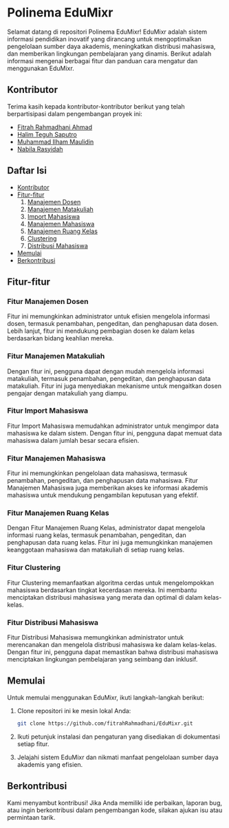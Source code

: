 # Polinema EduMixr

Selamat datang di repositori Polinema EduMixr! EduMixr adalah sistem informasi pendidikan inovatif yang dirancang untuk mengoptimalkan pengelolaan sumber daya akademis, meningkatkan distribusi mahasiswa, dan memberikan lingkungan pembelajaran yang dinamis. Berikut adalah informasi mengenai berbagai fitur dan panduan cara mengatur dan menggunakan EduMixr.

## Kontributor
Terima kasih kepada kontributor-kontributor berikut yang telah berpartisipasi dalam pengembangan proyek ini:

- [Fitrah Rahmadhani Ahmad](https://github.com/fitrahRahmadhani/)
- [Halim Teguh Saputro](https://github.com/HalimTeguh)
- [Muhammad Ilham Maulidin](https://github.com/Maulidin-Ilham)
- [Nabila Rasyidah](https://github.com/nabilarasyidah)

## Daftar Isi
- [Kontributor](#kontributor)
- [Fitur-fitur](#fitur-fitur)
  1. [Manajemen Dosen](#fitur-manajemen-dosen)
  2. [Manajemen Matakuliah](#fitur-manajemen-matakuliah)
  3. [Import Mahasiswa](#fitur-import-mahasiswa)
  4. [Manajemen Mahasiswa](#fitur-manajemen-mahasiswa)
  5. [Manajemen Ruang Kelas](#fitur-manajemen-ruang-kelas)
  6. [Clustering](#fitur-clustering)
  7. [Distribusi Mahasiswa](#fitur-distribusi-mahasiswa)
- [Memulai](#memulai)
- [Berkontribusi](#berkontribusi)


## Fitur-fitur

### Fitur Manajemen Dosen

Fitur ini memungkinkan administrator untuk efisien mengelola informasi dosen, termasuk penambahan, pengeditan, dan penghapusan data dosen. Lebih lanjut, fitur ini mendukung pembagian dosen ke dalam kelas berdasarkan bidang keahlian mereka.

### Fitur Manajemen Matakuliah

Dengan fitur ini, pengguna dapat dengan mudah mengelola informasi matakuliah, termasuk penambahan, pengeditan, dan penghapusan data matakuliah. Fitur ini juga menyediakan mekanisme untuk mengaitkan dosen pengajar dengan matakuliah yang diampu.

### Fitur Import Mahasiswa

Fitur Import Mahasiswa memudahkan administrator untuk mengimpor data mahasiswa ke dalam sistem. Dengan fitur ini, pengguna dapat memuat data mahasiswa dalam jumlah besar secara efisien.

### Fitur Manajemen Mahasiswa

Fitur ini memungkinkan pengelolaan data mahasiswa, termasuk penambahan, pengeditan, dan penghapusan data mahasiswa. Fitur Manajemen Mahasiswa juga memberikan akses ke informasi akademis mahasiswa untuk mendukung pengambilan keputusan yang efektif.

### Fitur Manajemen Ruang Kelas

Dengan Fitur Manajemen Ruang Kelas, administrator dapat mengelola informasi ruang kelas, termasuk penambahan, pengeditan, dan penghapusan data ruang kelas. Fitur ini juga memungkinkan manajemen keanggotaan mahasiswa dan matakuliah di setiap ruang kelas.

### Fitur Clustering

Fitur Clustering memanfaatkan algoritma cerdas untuk mengelompokkan mahasiswa berdasarkan tingkat kecerdasan mereka. Ini membantu menciptakan distribusi mahasiswa yang merata dan optimal di dalam kelas-kelas.

### Fitur Distribusi Mahasiswa

Fitur Distribusi Mahasiswa memungkinkan administrator untuk merencanakan dan mengelola distribusi mahasiswa ke dalam kelas-kelas. Dengan fitur ini, pengguna dapat memastikan bahwa distribusi mahasiswa menciptakan lingkungan pembelajaran yang seimbang dan inklusif.

## Memulai

Untuk memulai menggunakan EduMixr, ikuti langkah-langkah berikut:

1. Clone repositori ini ke mesin lokal Anda:

   ```bash
   git clone https://github.com/fitrahRahmadhani/EduMixr.git
2. Ikuti petunjuk instalasi dan pengaturan yang disediakan di dokumentasi setiap fitur.

3. Jelajahi sistem EduMixr dan nikmati manfaat pengelolaan sumber daya akademis yang efisien.

## Berkontribusi
Kami menyambut kontribusi! Jika Anda memiliki ide perbaikan, laporan bug, atau ingin berkontribusi dalam pengembangan kode, silakan ajukan isu atau permintaan tarik.
